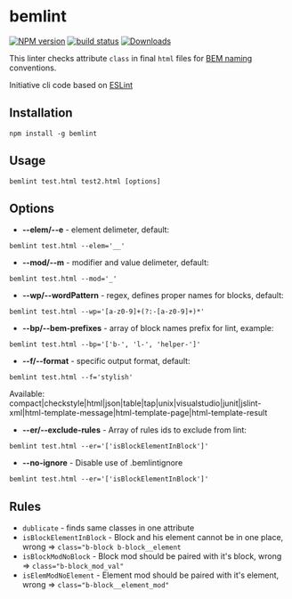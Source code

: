 # bemlint

[![NPM version][npm-image]][npm-url]
[![build status][travis-image]][travis-url]
[![Downloads][downloads-image]][downloads-url]

This linter checks attribute `class` in final `html` files for [BEM naming](https://github.com/bem/bem-naming) conventions.

Initiative cli code based on [ESLint](https://github.com/eslint/eslint)


## Installation

```
npm install -g bemlint
```

## Usage

```
bemlint test.html test2.html [options]
```


## Options

- __--elem/--e__ - element delimeter, default: 
```
bemlint test.html --elem='__'
```

- __--mod/--m__ - modifier and value delimeter, default: 
```
bemlint test.html --mod='_'
```

- __--wp/--wordPattern__ - regex, defines proper names for blocks, default: 
```
bemlint test.html --wp='[a-z0-9]+(?:-[a-z0-9]+)*'
```

- __--bp/--bem-prefixes__ - array of block names prefix for lint, example: 
```
bemlint test.html --bp='['b-', 'l-', 'helper-']'
```

- __--f/--format__ - specific output format, default: 
```
bemlint test.html --f='stylish'
```
Available: compact|checkstyle|html|json|table|tap|unix|visualstudio|junit|jslint-xml|html-template-message|html-template-page|html-template-result

- __--er/--exclude-rules__ - Array of rules ids to exclude from lint: 
```
bemlint test.html --er='['isBlockElementInBlock']'
```

- __--no-ignore__ - Disable use of .bemlintignore 
```
bemlint test.html --er='['isBlockElementInBlock']'
```

## Rules
- `dublicate` - finds same classes in one attribute
- `isBlockElementInBlock` - Block and his element cannot be in one place, wrong => `class="b-block b-block__element`
- `isBlockModNoBlock` - Block mod should be paired with it's block, wrong => `class="b-block_mod_val"`
- `isElemModNoElement` - Element mod should be paired with it's element, wrong => `class="b-block__element_mod"`



[npm-image]: https://img.shields.io/npm/v/bemlint.svg?style=flat-square
[npm-url]: https://www.npmjs.com/package/bemlint
[travis-image]: https://img.shields.io/travis/DesTincT/bemlint/master.svg?style=flat-square
[travis-url]: https://travis-ci.org/DesTincT/bemlint
[downloads-image]: https://img.shields.io/npm/dm/bemlint.svg?style=flat-square
[downloads-url]: https://www.npmjs.com/package/bemlint
